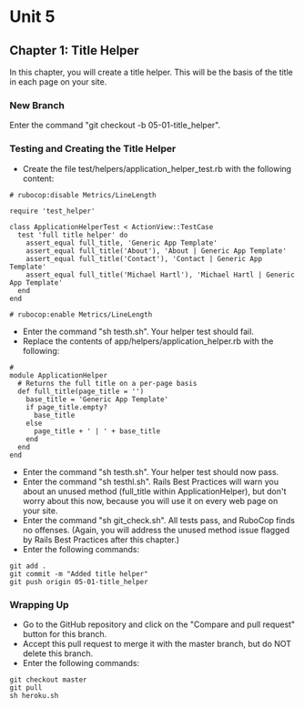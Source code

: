 # Unit 5
## Chapter 1: Title Helper
In this chapter, you will create a title helper.  This will be the basis of the title in each page on your site.

### New Branch
Enter the command "git checkout -b 05-01-title_helper".

### Testing and Creating the Title Helper
* Create the file test/helpers/application_helper_test.rb with the following content:
```
# rubocop:disable Metrics/LineLength

require 'test_helper'

class ApplicationHelperTest < ActionView::TestCase
  test 'full title helper' do
    assert_equal full_title, 'Generic App Template'
    assert_equal full_title('About'), 'About | Generic App Template'
    assert_equal full_title('Contact'), 'Contact | Generic App Template'
    assert_equal full_title('Michael Hartl'), 'Michael Hartl | Generic App Template'
  end
end

# rubocop:enable Metrics/LineLength
```
* Enter the command "sh testh.sh".  Your helper test should fail.
* Replace the contents of app/helpers/application_helper.rb with the following:
```
#
module ApplicationHelper
  # Returns the full title on a per-page basis
  def full_title(page_title = '')
    base_title = 'Generic App Template'
    if page_title.empty?
      base_title
    else
      page_title + ' | ' + base_title
    end
  end
end
```
* Enter the command "sh testh.sh".  Your helper test should now pass.
* Enter the command "sh testhl.sh".  Rails Best Practices will warn you about an unused method (full_title within ApplicationHelper), but don't worry about this now, because you will use it on every web page on your site.
* Enter the command "sh git_check.sh".  All tests pass, and RuboCop finds no offenses.  (Again, you will address the unused method issue flagged by Rails Best Practices after this chapter.)
* Enter the following commands:
```
git add .
git commit -m "Added title helper"
git push origin 05-01-title_helper
```

### Wrapping Up
* Go to the GitHub repository and click on the "Compare and pull request" button for this branch.
* Accept this pull request to merge it with the master branch, but do NOT delete this branch.
* Enter the following commands:
```
git checkout master
git pull
sh heroku.sh
```
